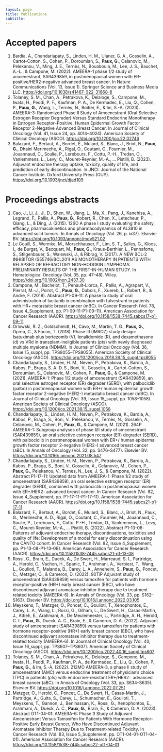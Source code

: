 ```yaml
---
layout: page
title: Publications
subtitle: 
---
```


# Accepted papers

1. Bardia, A., Chandarlapaty, S., Linden, H. M., Ulaner, G. A., Gosselin, A., Cartot-Cotton, S., Cohen, P., Doroumian, S., **Paux, G.**, Celanovic, M., Pelekanou, V., Ming, J. E., Ternès, N., Bouaboula, M., Lee, J. S., Bauchet, A.-L., & Campone, M. (2022). AMEERA-1 phase 1/2 study of amcenestrant, SAR439859, in postmenopausal women with ER-positive/HER2-negative advanced breast cancer. In Nature Communications (Vol. 13, Issue 1). Springer Science and Business Media LLC. https://doi.org/10.1038/s41467-022-31668-8
2. Tolaney, S. M., Chan, A., Petrakova, K., Delaloge, S., Campone, M., Iwata, H., Peddi, P. F., Kaufman, P. A., De Kermadec, E., Liu, Q., Cohen, P., **Paux, G.**, Wang, L., Ternès, N., Boitier, E., & Im, S.-A. (2023). AMEERA-3: Randomized Phase II Study of Amcenestrant (Oral Selective Estrogen Receptor Degrader) Versus Standard Endocrine Monotherapy in Estrogen Receptor–Positive, Human Epidermal Growth Factor Receptor 2–Negative Advanced Breast Cancer. In Journal of Clinical Oncology (Vol. 41, Issue 24, pp. 4014–4024). American Society of Clinical Oncology (ASCO). https://doi.org/10.1200/jco.22.02746
3. Balazard, F., Bertaut, A., Bordet, É., Mulard, S., Blanc, J., Briot, N., **Paux, G.**, Dhaini Merimeche, A., Rigal, O., Coutant, C., Fournier, M., Jouannaud, C., Soulie, P., Lerebours, F., Cottu, P.-H., Tredan, O., Vanlemmens, L., Levy, C., Mouret-Reynier, M.-A., … Pistilli, B. (2023). Adjuvant endocrine therapy uptake, toxicity, quality of life, and prediction of early discontinuation. In JNCI: Journal of the National Cancer Institute. Oxford University Press (OUP). https://doi.org/10.1093/jnci/djad109


# Proceedings abstracts

1. Cao, J., Li, J., Ji, D., Shen, W., Jiang, L., Ma, X., Pang, J., Kanehisa, A., Legrand, F., Pallis, A., **Paux, G.**, Robert, R., Chen, X., Letecheur, P., Qiang, L., & Ding, J. (2015). 126O A phase I study evaluating the safety, efficacy, pharmacokinetics and pharmacodynamics of AL3810 in advanced solid tumors. In Annals of Oncology (Vol. 26, p. ix37). Elsevier BV. https://doi.org/10.1093/annonc/mdv521.02
2. Le Gouill, S., Wermke, M., Morschhauser, F., Lim, S. T., Salles, G., Kloos, I., de Burgat, V., Becquart, M., **Paux, G.**, Kraus-Berthier, L., Pennaforte, S., Stilgenbauer, S., Walewski, J., & Ribrag, V. (2017). A NEW BCL-2 INHIBITOR (S55746/BCL201) AS MONOTHERAPY IN PATIENTS WITH RELAPSED OR REFRACTORY NON-HODGKIN LYMPHOMA: PRELIMINARY RESULTS OF THE FIRST-IN-HUMAN STUDY. In Hematological Oncology (Vol. 35, pp. 47–48). Wiley. https://doi.org/10.1002/hon.2437_30
3. Campone, M., Bachelot, T., Penault-Llorca, F., Pallis, A., Agrapart, V., Pierrat, M.-J., Poirot, C., **Paux, G.**, Dubois, F., Xuereb, L., Robert, R., & Andre, F. (2018). Abstract P1-09-11: A phase Ib study of oral administration of lucitanib in combination with fulvestrant in patients with HR+ metastatic breast cancer (mBC). In Cancer Research (Vol. 78, Issue 4_Supplement, pp. P1-09-11-P1-09–11). American Association for Cancer Research (AACR). https://doi.org/10.1158/1538-7445.sabcs17-p1-09-11
4. Orlowski, R. Z., Goldschmidt, H., Cavo, M., Martin, T. G., **Paux, G.**, Oprea, C., & Facon, T. (2018). Phase III (IMROZ) study design: Isatuximab plus bortezomib (V), lenalidomide (R), and dexamethasone (d) vs VRd in transplant-ineligible patients (pts) with newly diagnosed multiple myeloma (NDMM). In Journal of Clinical Oncology (Vol. 36, Issue 15_suppl, pp. TPS8055–TPS8055). American Society of Clinical Oncology (ASCO). https://doi.org/10.1200/jco.2018.36.15_suppl.tps8055
5. Chandarlapaty, S., Linden, H. M., Neven, P., Petrakova, K., Bardia, A., Kabos, P., Braga, S. A. D. S., Boni, V., Gosselin, A., Cartot-Cotton, S., Doroumian, S., Celanovic, M., Cohen, P., **Paux, G.**, & Campone, M. (2021). AMEERA-1: Phase 1/2 study of amcenestrant (SAR439859), an oral selective estrogen receptor (ER) degrader (SERD), with palbociclib (palbo) in postmenopausal women with ER+/ human epidermal growth factor receptor 2-negative (HER2-) metastatic breast cancer (mBC). In Journal of Clinical Oncology (Vol. 39, Issue 15_suppl, pp. 1058–1058). American Society of Clinical Oncology (ASCO). https://doi.org/10.1200/jco.2021.39.15_suppl.1058
6. Chandarlapaty, S., Linden, H. M., Neven, P., Petrakova, K., Bardia, A., Kabos, P., Braga, S., Boni, V., Pelekanou, V., Ternès, N., Gosselin, A., Celanovic, M., Cohen, P., **Paux, G.**, & Campone, M. (2021). 264P AMEERA-1: Subgroup analyses of phase I/II study of amcenestrant (SAR439859), an oral selective estrogen receptor (ER) degrader (SERD), with palbociclib in postmenopausal women with ER+/ human epidermal growth factor receptor 2-negative (HER2–) advanced breast cancer (aBC). In Annals of Oncology (Vol. 32, pp. S476–S477). Elsevier BV. https://doi.org/10.1016/j.annonc.2021.08.547
7. Chandarlapaty, S., Linden, H. M., Neven, P., Petrakova, K., Bardia, A., Kabos, P., Braga, S., Boni, V., Gosselin, A., Celanovic, M., Cohen, P., **Paux, G.**, Pelekanou, V., Ternès, N., Lee, J. S., & Campone, M. (2022). Abstract P1-17-11: Updated data from AMEERA-1: Phase 1/2 study of amcenestrant (SAR439859), an oral selective estrogen receptor (ER) degrader (SERD), combined with palbociclib in postmenopausal women with ER+/HER2- advanced breast cancer. In Cancer Research (Vol. 82, Issue 4_Supplement, pp. P1-17-11-P1-17–11). American Association for Cancer Research (AACR). https://doi.org/10.1158/1538-7445.sabcs21-p1-17-11
8. Balazard, F., Bertaut, A., Bordet, É., Mulard, S., Blanc, J., Briot, N., Paux, G., Merimeche, A. D., Rigal, O., Coutant, C., Fournier, M., Jouannaud, C., Soulie, P., Lerebours, F., Cottu, P.-H., Tredan, O., Vanlemmens, L., Levy, C., Mouret-Reynier, M.-A., … Pistilli, B. (2022). Abstract P1-13-08: Patterns of adjuvant endocrine therapy, discontinuations, toxicities and quality of life: Development of a model for early discontinuation using the CANTO cohort. In Cancer Research (Vol. 82, Issue 4_Supplement, pp. P1-13-08-P1-13–08). American Association for Cancer Research (AACR). https://doi.org/10.1158/1538-7445.sabcs21-p1-13-08
9. Rossi, G., Brain, E., Dueck, A., De Swert, H., Marreaud, S. I., Partridge, A., Herold, C., Vachon, H., Spanic, T., Arahmani, A., Verbiest, T., Wang, L., Goulioti, T., Malanda, B., Carey, L. A., Anneheim, S., **Paux, G.**, Poncet, C., Metzger, O., & Cameron, D. (2022). 90TiP Adjuvant study of amcenestrant (SAR439859) versus tamoxifen for patients with hormone receptor-positive (HR+) early breast cancer (EBC), who have discontinued adjuvant aromatase inhibitor therapy due to treatment-related toxicity (AMEERA-6). In Annals of Oncology (Vol. 33, pp. S162–S163). Elsevier BV. https://doi.org/10.1016/j.annonc.2022.03.105
10. Meyskens, T., Metzger, O., Poncet, C., Goulioti, T., Xenophontos, E., Carey, L. A., Wang, L., Rossi, G., Gilham, L., De Swert, H., Casas-Martin, J., Attieh, E., Arahmani, A., De Meulemeester, L., Partridge, A. H., Herold, C. I., **Paux, G.**, Dueck, A. C., Brain, E., & Cameron, D. A. (2022). Adjuvant study of amcenestrant (SAR439859) versus tamoxifen for patients with hormone receptor-positive (HR+) early breast cancer (EBC), who have discontinued adjuvant aromatase inhibitor therapy due to treatment-related toxicity (AMEERA-6). In Journal of Clinical Oncology (Vol. 40, Issue 16_suppl, pp. TPS607–TPS607). American Society of Clinical Oncology (ASCO). https://doi.org/10.1200/jco.2022.40.16_suppl.tps607
11. Tolaney, S. M., Chan, A., Petrakova, K., Delaloge, S., Campone, M., Iwata, H., Peddi, P., Kaufman, P. A., de Kermadec, E., Liu, Q., Cohen, P., **Paux, G.**, & Im, S.-A. (2022). 212MO AMEERA-3, a phase II study of amcenestrant (AMC) versus endocrine treatment of physician’s choice (TPC) in patients (pts) with endocrine-resistant ER+/HER2− advanced breast cancer (aBC). In Annals of Oncology (Vol. 33, pp. S634–S635). Elsevier BV. https://doi.org/10.1016/j.annonc.2022.07.251
12. Metzger, O., Herold, C., Poncet, C., De Swert, H., Casas-Martin, J., Partridge, A., Guita, S., Carey, L., Schumacher, E., Goulioti, T., Meyskens, T., Gannon, J., Benlhassan, K., Rossi, G., Xenophontos, E., Arahmani, A., Dueck, A. C., **Paux, G.**, Brain, E., & Cameron, D. A. (2023). Abstract OT1-04-01: AMEERA-6: Phase 3 Study of Adjuvant Amcenestrant Versus Tamoxifen for Patients With Hormone Receptor-Positive Early Breast Cancer, Who Have Discontinued Adjuvant Aromatase Inhibitor Therapy Due to Treatment-related Toxicity. In Cancer Research (Vol. 83, Issue 5_Supplement, pp. OT1-04-01-OT1-04–01). American Association for Cancer Research (AACR). https://doi.org/10.1158/1538-7445.sabcs22-ot1-04-01
